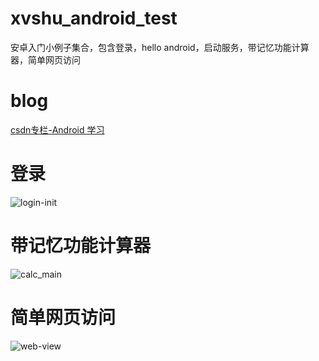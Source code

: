 # xvshu_android_test
安卓入门小例子集合，包含登录，hello android，启动服务，带记忆功能计算器，简单网页访问

# blog

[csdn专栏-Android 学习](http://blog.csdn.net/column/details/16776.html)


# 登录

![login-init](https://img-blog.csdn.net/20170807151110403?watermark/2/text/aHR0cDovL2Jsb2cuY3Nkbi5uZXQveHZzaHU=/font/5a6L5L2T/fontsize/400/fill/I0JBQkFCMA==/dissolve/70/gravity/SouthEast)

# 带记忆功能计算器

![calc_main](https://img-blog.csdn.net/20170811101425614?watermark/2/text/aHR0cDovL2Jsb2cuY3Nkbi5uZXQveHZzaHU=/font/5a6L5L2T/fontsize/400/fill/I0JBQkFCMA==/dissolve/70/gravity/SouthEast)


# 简单网页访问

![web-view](https://img-blog.csdn.net/20170811132613994?watermark/2/text/aHR0cDovL2Jsb2cuY3Nkbi5uZXQveHZzaHU=/font/5a6L5L2T/fontsize/400/fill/I0JBQkFCMA==/dissolve/70/gravity/SouthEast)
